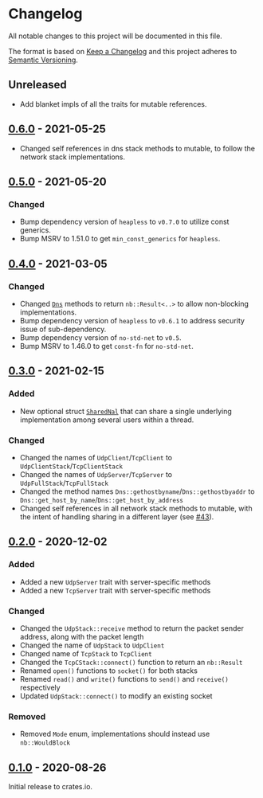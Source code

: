 # Changelog

All notable changes to this project will be documented in this file.

The format is based on [Keep a Changelog](http://keepachangelog.com/en/1.0.0/)
and this project adheres to [Semantic Versioning](http://semver.org/spec/v2.0.0.html).

## Unreleased

* Add blanket impls of all the traits for mutable references.

## [0.6.0] - 2021-05-25

- Changed self references in dns stack methods to mutable, to follow the network stack implementations.

## [0.5.0] - 2021-05-20

### Changed

- Bump dependency version of `heapless` to `v0.7.0` to utilize const generics.
- Bump MSRV to 1.51.0 to get `min_const_generics` for `heapless`.

## [0.4.0] - 2021-03-05

### Changed
- Changed [`Dns`](./src/dns.rs) methods to return `nb::Result<..>` to allow non-blocking implementations.
- Bump dependency version of `heapless` to `v0.6.1` to address security issue of sub-dependency.
- Bump dependency version of `no-std-net` to `v0.5`.
- Bump MSRV to 1.46.0 to get `const-fn` for `no-std-net`.


## [0.3.0] - 2021-02-15

### Added
- New optional struct [`SharedNal`](./src/stack/share.rs) that can share a single underlying implementation among several users within a thread.

### Changed
- Changed the names of `UdpClient`/`TcpClient` to `UdpClientStack`/`TcpClientStack`
- Changed the names of `UdpServer`/`TcpServer` to `UdpFullStack`/`TcpFullStack`
- Changed the method names `Dns::gethostbyname`/`Dns::gethostbyaddr` to `Dns::get_host_by_name`/`Dns::get_host_by_address`
- Changed self references in all network stack methods to mutable, with the intent of handling sharing in a different layer (see [#43](https://github.com/rust-embedded-community/embedded-nal/issues/43)).

## [0.2.0] - 2020-12-02

### Added
- Added a new `UdpServer` trait with server-specific methods
- Added a new `TcpServer` trait with server-specific methods

### Changed
- Changed the `UdpStack::receive` method to return the packet sender address, along with the packet length
- Changed the name of `UdpStack` to `UdpClient`
- Changed name of `TcpStack` to `TcpClient`
- Changed the `TcpCStack::connect()` function to return an `nb::Result`
- Renamed `open()` functions to `socket()` for both stacks
- Renamed `read()` and `write()` functions to `send()` and `receive()` respectively
- Updated `UdpStack::connect()` to modify an existing socket

### Removed
- Removed `Mode` enum, implementations should instead use `nb::WouldBlock`

## [0.1.0] - 2020-08-26

Initial release to crates.io.

[Unreleased]: https://github.com/rust-embedded-community/embedded-nal/compare/v0.6.0...HEAD
[0.6.0]: https://github.com/rust-embedded-community/embedded-nal/compare/v0.5.0...v0.6.0
[0.5.0]: https://github.com/rust-embedded-community/embedded-nal/compare/v0.4.0...v0.5.0
[0.4.0]: https://github.com/rust-embedded-community/embedded-nal/compare/v0.3.0...v0.4.0
[0.3.0]: https://github.com/rust-embedded-community/embedded-nal/compare/v0.2.0...v0.3.0
[0.2.0]: https://github.com/rust-embedded-community/embedded-nal/compare/v0.1.0...v0.2.0
[0.1.0]: https://github.com/rust-embedded-community/embedded-nal/releases/tag/v0.1.0
